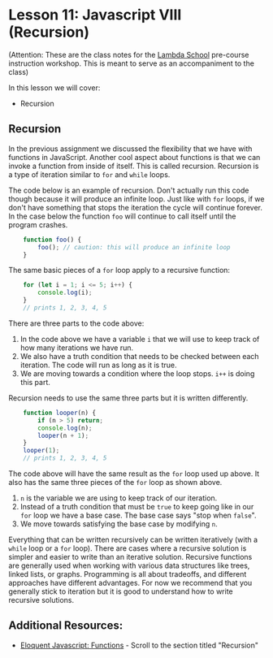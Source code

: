 # Lesson 11: Javascript VIII (Recursion)
(Attention: These are the class notes for the [Lambda School](http://www.lambdaschool.com) pre-course instruction workshop. This is meant to serve as an accompaniment to the class)

In this lesson we will cover: 

* Recursion

## Recursion

In the previous assignment we discussed the flexibility that we have with functions in JavaScript.  Another cool aspect about functions is that we can invoke a function from inside of itself.  This is called recursion.  Recursion is a type of iteration similar to `for` and `while` loops.

The code below is an example of recursion.  Don't actually run this code though because it will produce an infinite loop.  Just like with `for` loops, if we don't have something that stops the iteration the cycle will continue forever.  In the case below the function `foo` will continue to call itself until the program crashes.

```javascript
    function foo() {
        foo(); // caution: this will produce an infinite loop
    }
```

The same basic pieces of a `for` loop apply to a recursive function:

```javascript
    for (let i = 1; i <= 5; i++) {
        console.log(i);
    }
    // prints 1, 2, 3, 4, 5
```

There are three parts to the code above: 
1. In the code above we have a variable `i` that we will use to keep track of how many iterations we have run.  
2. We also have a truth condition that needs to be checked between each iteration.  The code will run as long as it is true.
3. We are moving towards a condition where the loop stops.  `i++` is doing this part.

Recursion needs to use the same three parts but it is written differently.

```javascript
    function looper(n) {
        if (n > 5) return;
        console.log(n);
        looper(n + 1);
    }
    looper(1);
    // prints 1, 2, 3, 4, 5
```

The code above will have the same result as the `for` loop used up above.  It also has the same three pieces of the `for` loop as shown above.
1. `n` is the variable we are using to keep track of our iteration.
2. Instead of a truth condition that must be `true` to keep going like in our `for` loop we have a base case.  The base case says "stop when `false`".
3. We move towards satisfying the base case by modifying `n`.

Everything that can be written recursively can be written iteratively (with a `while` loop or a `for` loop).  There are cases where a recursive
solution is simpler and easier to write than an iterative solution.  Recursive functions are generally used when working with various data structures
like trees, linked lists, or graphs.  Programming is all about tradeoffs, and different approaches have different advantages.  For now we recommend that
you generally stick to iteration but it is good to understand how to write recursive solutions.

## Additional Resources:

* [Eloquent Javascript: Functions](https://eloquentjavascript.net/03_functions.html) - Scroll to the section titled "Recursion"

